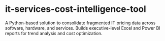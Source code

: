 # it-services-cost-intelligence-tool
A Python-based solution to consolidate fragmented IT pricing data across software, hardware, and services. Builds executive-level Excel and Power BI reports for trend analysis and cost optimization.
